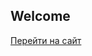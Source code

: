 ## Welcome
<head>
 <meta charset="UTF-8">
 <link rel="stylesheet" type="text/css" href="style.css">
  <link rel="shortcut icon" href="icon/internet.png" type="image/png">
 <title>Мій Сайт</title>
</head>
<body>
	 <a href="Home page.html" class="a_begin">Перейти на сайт</a>
   
</body>